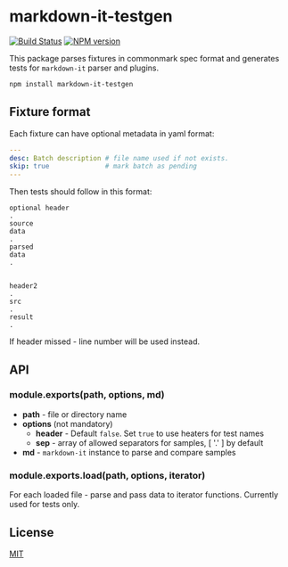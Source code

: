 # markdown-it-testgen

[![Build Status](https://img.shields.io/travis/markdown-it/markdown-it-testgen/master.svg?style=flat)](https://travis-ci.org/markdown-it/markdown-it-testgen)
[![NPM version](https://img.shields.io/npm/v/markdown-it-testgen.svg?style=flat)](https://www.npmjs.org/package/markdown-it-testgen)


This package parses fixtures in commonmark spec format and generates tests for `markdown-it`
parser and plugins.


```bash
npm install markdown-it-testgen
```


## Fixture format

Each fixture can have optional metadata in yaml format:

```yaml
---
desc: Batch description # file name used if not exists.
skip: true              # mark batch as pending
---
```

Then tests should follow in this format:

```
optional header
.
source
data
.
parsed
data
.


header2
.
src
.
result
.
```

If header missed - line number will be used instead.


## API

### module.exports(path, options, md)

- __path__ - file or directory name
- __options__ (not mandatory)
  - __header__ - Default `false`. Set `true` to use heaters for test names
  - __sep__ - array of allowed separators for samples, [ '.' ] by default
- __md__ - `markdown-it` instance to parse and compare samples

### module.exports.load(path, options, iterator)

For each loaded file - parse and pass data to iterator functions. Currently used for tests only.


## License

[MIT](https://github.com/markdown-it/markdown-it-testgen/blob/master/LICENSE)

